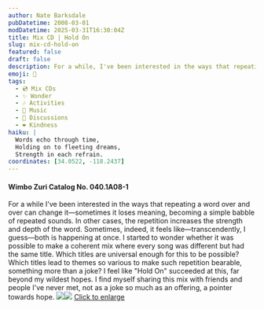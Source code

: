```yaml
---
author: Nate Barksdale
pubDatetime: 2008-03-01
modDatetime: 2025-03-31T16:30:04Z
title: Mix CD | Hold On
slug: mix-cd-hold-on
featured: false
draft: false
description: For a while, I've been interested in the ways that repeating a word over and over can change it—sometimes it loses meaning, becoming a simple babble of repeated sounds. In other cases, the repetition increases the strength and depth of the word.
emoji: 🎵
tags:
  - 💿 Mix CDs
  - ✨ Wonder
  - 🎶 Activities
  - 🎵 Music
  - 📖 Discussions
  - ❤️ Kindness
haiku: |
  Words echo through time,  
  Holding on to fleeting dreams,  
  Strength in each refrain.
coordinates: [34.0522, -118.2437]
---
```


#### Wimbo Zuri Catalog No. 040.1A08-1

For a while I've been interested in the ways that repeating a word over and over can change it—sometimes it loses meaning, becoming a simple babble of repeated sounds. In other cases, the repetition increases the strength and depth of the word. Sometimes, indeed, it feels like—transcendently, I guess—both is happening at once. I started to wonder whether it was possible to make a coherent mix where every song was different but had the same title. Which titles are universal enough for this to be possible? Which titles lead to themes so various to make such repetition bearable, something more than a joke? I feel like "Hold On" succeeded at this, far beyond my wildest hopes. I find myself sharing this mix with friends and people I've never met, not as a joke so much as an offering, a pointer towards hope. [![](@assets/images/holdon_260.jpg)](@assets/images/holdon_530.jpg)[![](@assets/images/holdon2_260.jpg)](@assets/images/holdon2_530.jpg)
[Click to enlarge](@assets/images/holdon_530.jpg)
